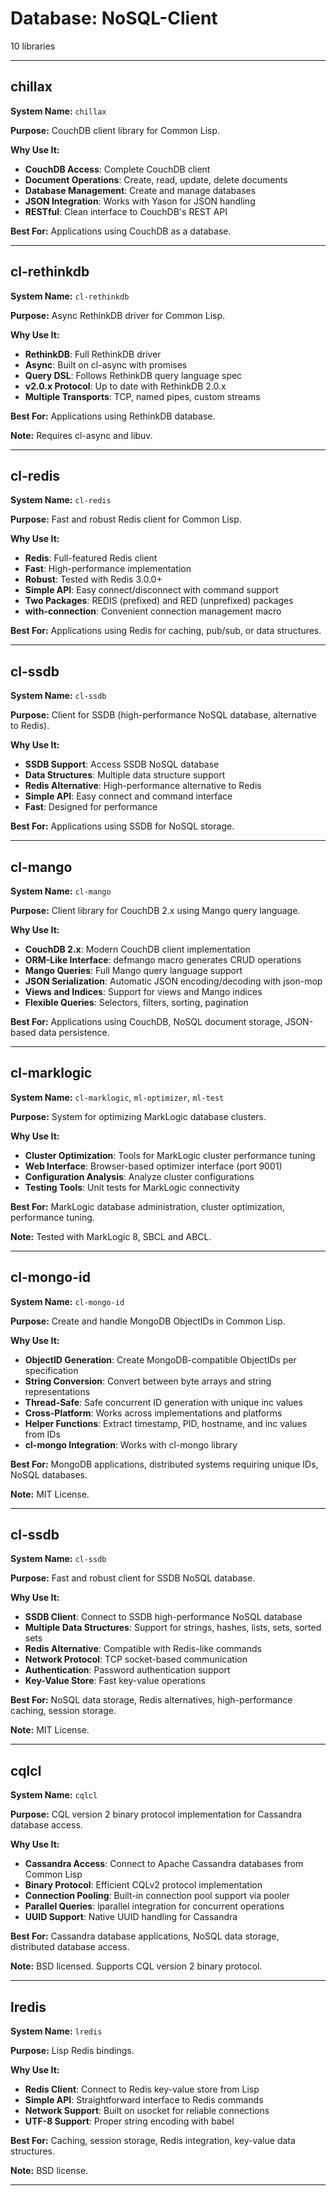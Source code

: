 # Database: NoSQL-Client

10 libraries

---

## chillax

**System Name:** `chillax`

**Purpose:** CouchDB client library for Common Lisp.

**Why Use It:**
- **CouchDB Access**: Complete CouchDB client
- **Document Operations**: Create, read, update, delete documents
- **Database Management**: Create and manage databases
- **JSON Integration**: Works with Yason for JSON handling
- **RESTful**: Clean interface to CouchDB's REST API

**Best For:** Applications using CouchDB as a database.

---


## cl-rethinkdb

**System Name:** `cl-rethinkdb`

**Purpose:** Async RethinkDB driver for Common Lisp.

**Why Use It:**
- **RethinkDB**: Full RethinkDB driver
- **Async**: Built on cl-async with promises
- **Query DSL**: Follows RethinkDB query language spec
- **v2.0.x Protocol**: Up to date with RethinkDB 2.0.x
- **Multiple Transports**: TCP, named pipes, custom streams

**Best For:** Applications using RethinkDB database.

**Note:** Requires cl-async and libuv.

---


## cl-redis

**System Name:** `cl-redis`

**Purpose:** Fast and robust Redis client for Common Lisp.

**Why Use It:**
- **Redis**: Full-featured Redis client
- **Fast**: High-performance implementation
- **Robust**: Tested with Redis 3.0.0+
- **Simple API**: Easy connect/disconnect with command support
- **Two Packages**: REDIS (prefixed) and RED (unprefixed) packages
- **with-connection**: Convenient connection management macro

**Best For:** Applications using Redis for caching, pub/sub, or data structures.

---


## cl-ssdb

**System Name:** `cl-ssdb`

**Purpose:** Client for SSDB (high-performance NoSQL database, alternative to Redis).

**Why Use It:**
- **SSDB Support**: Access SSDB NoSQL database
- **Data Structures**: Multiple data structure support
- **Redis Alternative**: High-performance alternative to Redis
- **Simple API**: Easy connect and command interface
- **Fast**: Designed for performance

**Best For:** Applications using SSDB for NoSQL storage.

---


## cl-mango

**System Name:** `cl-mango`

**Purpose:** Client library for CouchDB 2.x using Mango query language.

**Why Use It:**
- **CouchDB 2.x**: Modern CouchDB client implementation
- **ORM-Like Interface**: defmango macro generates CRUD operations
- **Mango Queries**: Full Mango query language support
- **JSON Serialization**: Automatic JSON encoding/decoding with json-mop
- **Views and Indices**: Support for views and Mango indices
- **Flexible Queries**: Selectors, filters, sorting, pagination

**Best For:** Applications using CouchDB, NoSQL document storage, JSON-based data persistence.

---


## cl-marklogic

**System Name:** `cl-marklogic`, `ml-optimizer`, `ml-test`

**Purpose:** System for optimizing MarkLogic database clusters.

**Why Use It:**
- **Cluster Optimization**: Tools for MarkLogic cluster performance tuning
- **Web Interface**: Browser-based optimizer interface (port 9001)
- **Configuration Analysis**: Analyze cluster configurations
- **Testing Tools**: Unit tests for MarkLogic connectivity

**Best For:** MarkLogic database administration, cluster optimization, performance tuning.

**Note:** Tested with MarkLogic 8, SBCL and ABCL.

---


## cl-mongo-id

**System Name:** `cl-mongo-id`

**Purpose:** Create and handle MongoDB ObjectIDs in Common Lisp.

**Why Use It:**
- **ObjectID Generation**: Create MongoDB-compatible ObjectIDs per specification
- **String Conversion**: Convert between byte arrays and string representations
- **Thread-Safe**: Safe concurrent ID generation with unique inc values
- **Cross-Platform**: Works across implementations and platforms
- **Helper Functions**: Extract timestamp, PID, hostname, and inc values from IDs
- **cl-mongo Integration**: Works with cl-mongo library

**Best For:** MongoDB applications, distributed systems requiring unique IDs, NoSQL databases.

**Note:** MIT License.

---


## cl-ssdb

**System Name:** `cl-ssdb`

**Purpose:** Fast and robust client for SSDB NoSQL database.

**Why Use It:**
- **SSDB Client**: Connect to SSDB high-performance NoSQL database
- **Multiple Data Structures**: Support for strings, hashes, lists, sets, sorted sets
- **Redis Alternative**: Compatible with Redis-like commands
- **Network Protocol**: TCP socket-based communication
- **Authentication**: Password authentication support
- **Key-Value Store**: Fast key-value operations

**Best For:** NoSQL data storage, Redis alternatives, high-performance caching, session storage.

**Note:** MIT License.

---


## cqlcl

**System Name:** `cqlcl`

**Purpose:** CQL version 2 binary protocol implementation for Cassandra database access.

**Why Use It:**
- **Cassandra Access**: Connect to Apache Cassandra databases from Common Lisp
- **Binary Protocol**: Efficient CQLv2 protocol implementation
- **Connection Pooling**: Built-in connection pool support via pooler
- **Parallel Queries**: lparallel integration for concurrent operations
- **UUID Support**: Native UUID handling for Cassandra

**Best For:** Cassandra database applications, NoSQL data storage, distributed database access.

**Note:** BSD licensed. Supports CQL version 2 binary protocol.

---


## lredis

**System Name:** `lredis`

**Purpose:** Lisp Redis bindings.

**Why Use It:**
- **Redis Client**: Connect to Redis key-value store from Lisp
- **Simple API**: Straightforward interface to Redis commands
- **Network Support**: Built on usocket for reliable connections
- **UTF-8 Support**: Proper string encoding with babel

**Best For:** Caching, session storage, Redis integration, key-value data structures.

**Note:** BSD license.

---


